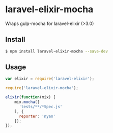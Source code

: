 # laravel-elixir-mocha

Wraps gulp-mocha for laravel-elixir (>3.0)

## Install

```sh
$ npm install laravel-elixir-mocha --save-dev
```

## Usage

```javascript
var elixir = require('laravel-elixir');

require('laravel-elixir-mocha');

elixir(function(mix) {
    mix.mocha([
      'tests/**/*Spec.js'
    ], {
      reporter: 'nyan'
    });
});
```
